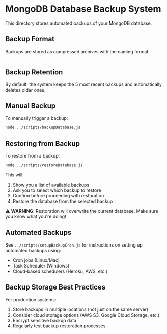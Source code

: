 # MongoDB Database Backup System

This directory stores automated backups of your MongoDB database.

## Backup Format

Backups are stored as compressed archives with the naming format:

```portfolio-YYYY-MM-DDTHH-MM-SS.gz

```

## Backup Retention

By default, the system keeps the 5 most recent backups and automatically deletes older ones.

## Manual Backup

To manually trigger a backup:

```bash
node ../scripts/backupDatabase.js
```

## Restoring from Backup

To restore from a backup:

```bash
node ../scripts/restoreDatabase.js
```

This will:

1. Show you a list of available backups
2. Ask you to select which backup to restore
3. Confirm before proceeding with restoration
4. Restore the database from the selected backup

⚠️ **WARNING**: Restoration will overwrite the current database. Make sure you know what you're doing!

## Automated Backups

See `../scripts/setupBackupCron.js` for instructions on setting up automated backups using:

- Cron jobs (Linux/Mac)
- Task Scheduler (Windows)
- Cloud-based schedulers (Heroku, AWS, etc.)

## Backup Storage Best Practices

For production systems:

1. Store backups in multiple locations (not just on the same server)
2. Consider cloud storage options (AWS S3, Google Cloud Storage, etc.)
3. Encrypt sensitive backup data
4. Regularly test backup restoration processes
